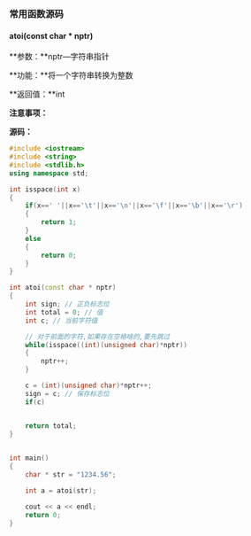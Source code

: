 ### 常用函数源码

#### atoi(const char * nptr)

**参数：**nptr—字符串指针

**功能：**将一个字符串转换为整数

**返回值：**int

**注意事项：**

**源码：**

```c++
#include <iostream>
#include <string>
#include <stdlib.h>
using namespace std;

int isspace(int x)
{
    if(x==' '||x=='\t'||x=='\n'||x=='\f'||x=='\b'||x=='\r')
    {
        return 1;
    }
    else
    {
        return 0;
    }
}

int atoi(const char * nptr)
{
    int sign; // 正负标志位
    int total = 0; // 值
    int c; // 当前字符值

    // 对于前面的字符,如果存在空格啥的,要先跳过
    while(isspace((int)(unsigned char)*nptr))
    {
        nptr++;
    }

    c = (int)(unsigned char)*nptr++;
    sign = c; // 保存标志位
    if(c)


    return total;
}

 
int main()
{
    char * str = "1234.56";

    int a = atoi(str);

    cout << a << endl;
    return 0;
}
```

